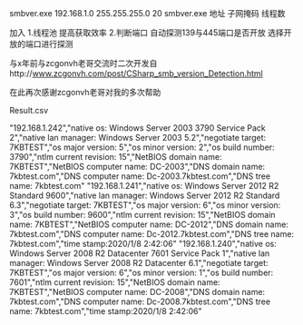 smbver.exe 192.168.1.0 255.255.255.0 20
smbver.exe 地址 子网掩码 线程数

加入
1.线程池 提高获取效率
2.判断端口 自动探测139与445端口是否开放 选择开放的端口进行探测

与x年前与zcgonvh老哥交流时二次开发自http://www.zcgonvh.com/post/CSharp_smb_version_Detection.html

在此再次感谢zcgonvh老哥对我的多次帮助

Result.csv

"192.168.1.242","native os: Windows Server 2003 3790 Service Pack 2","native lan manager: Windows Server 2003 5.2","negotiate target: 7KBTEST","os major version: 5","os minor version: 2","os build number: 3790","ntlm current revision: 15","NetBIOS domain name: 7KBTEST","NetBIOS computer name: DC-2003","DNS domain name: 7kbtest.com","DNS computer name: Dc-2003.7kbtest.com","DNS tree name: 7kbtest.com"
"192.168.1.241","native os: Windows Server 2012 R2 Standard 9600","native lan manager: Windows Server 2012 R2 Standard 6.3","negotiate target: 7KBTEST","os major version: 6","os minor version: 3","os build number: 9600","ntlm current revision: 15","NetBIOS domain name: 7KBTEST","NetBIOS computer name: DC-2012","DNS domain name: 7kbtest.com","DNS computer name: Dc-2012.7kbtest.com","DNS tree name: 7kbtest.com","time stamp:2020/1/8 2:42:06"
"192.168.1.240","native os: Windows Server 2008 R2 Datacenter 7601 Service Pack 1","native lan manager: Windows Server 2008 R2 Datacenter 6.1","negotiate target: 7KBTEST","os major version: 6","os minor version: 1","os build number: 7601","ntlm current revision: 15","NetBIOS domain name: 7KBTEST","NetBIOS computer name: DC-2008","DNS domain name: 7kbtest.com","DNS computer name: Dc-2008.7kbtest.com","DNS tree name: 7kbtest.com","time stamp:2020/1/8 2:42:06"
